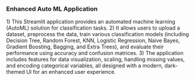 <h3>Enhanced Auto ML Application</h3>
<p>
  1) This Streamlit application provides an automated machine learning (AutoML) solution for classification tasks. 
  2) It allows users to upload a dataset, preprocess the data, train various classification models (including Decision Tree, Random Forest, KNN, Logistic Regression, Naive Bayes, Gradient 
     Boosting, Bagging, and Extra Trees), and evaluate their performance using accuracy and confusion matrices.
  3) The application includes features for data visualization, scaling, handling missing values, and encoding categorical variables, all designed with a modern, dark-themed UI for an enhanced 
     user experience.
</p>
